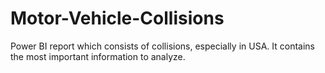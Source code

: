 # Motor-Vehicle-Collisions
Power BI report which consists of collisions, especially in USA. It contains the most important information to analyze.
